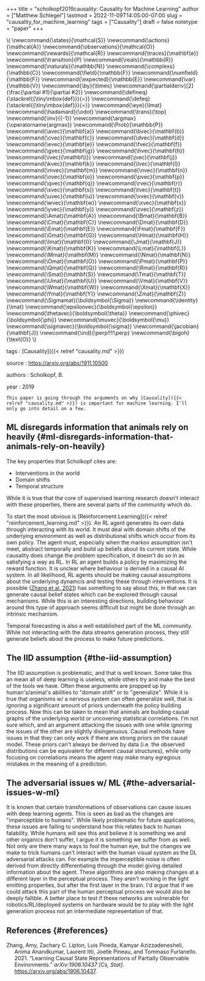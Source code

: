 +++
title = "scholkopf2019causality: Causality for Machine Learning"
author = ["Matthew Schlegel"]
lastmod = 2022-11-09T14:05:00-07:00
slug = "causality_for_machine_learning"
tags = ["Causality"]
draft = false
notetype = "paper"
+++

\\( \newcommand{\states}{\mathcal{S}}
\newcommand{\actions}{\mathcal{A}}
\newcommand{\observations}{\mathcal{O}}
\newcommand{\rewards}{\mathcal{R}}
\newcommand{\traces}{\mathbf{e}}
\newcommand{\transition}{P}
\newcommand{\reals}{\mathbb{R}}
\newcommand{\naturals}{\mathbb{N}}
\newcommand{\complexs}{\mathbb{C}}
\newcommand{\field}{\mathbb{F}}
\newcommand{\numfield}{\mathbb{F}}
\newcommand{\expected}{\mathbb{E}}
\newcommand{\var}{\mathbb{V}}
\newcommand{\by}{\times}
\newcommand{\partialderiv}[2]{\frac{\partial #1}{\partial #2}}
\newcommand{\defineq}{\stackrel{{\tiny\mbox{def}}}{=}}
\newcommand{\defeq}{\stackrel{{\tiny\mbox{def}}}{=}}
\newcommand{\eye}{\Imat}
\newcommand{\hadamard}{\odot}
\newcommand{\trans}{\top}
\newcommand{\inv}{{-1}}
\newcommand{\argmax}{\operatorname{argmax}}
\newcommand{\Prob}{\mathbb{P}}
\newcommand{\avec}{\mathbf{a}}
\newcommand{\bvec}{\mathbf{b}}
\newcommand{\cvec}{\mathbf{c}}
\newcommand{\dvec}{\mathbf{d}}
\newcommand{\evec}{\mathbf{e}}
\newcommand{\fvec}{\mathbf{f}}
\newcommand{\gvec}{\mathbf{g}}
\newcommand{\hvec}{\mathbf{h}}
\newcommand{\ivec}{\mathbf{i}}
\newcommand{\jvec}{\mathbf{j}}
\newcommand{\kvec}{\mathbf{k}}
\newcommand{\lvec}{\mathbf{l}}
\newcommand{\mvec}{\mathbf{m}}
\newcommand{\nvec}{\mathbf{n}}
\newcommand{\ovec}{\mathbf{o}}
\newcommand{\pvec}{\mathbf{p}}
\newcommand{\qvec}{\mathbf{q}}
\newcommand{\rvec}{\mathbf{r}}
\newcommand{\svec}{\mathbf{s}}
\newcommand{\tvec}{\mathbf{t}}
\newcommand{\uvec}{\mathbf{u}}
\newcommand{\vvec}{\mathbf{v}}
\newcommand{\wvec}{\mathbf{w}}
\newcommand{\xvec}{\mathbf{x}}
\newcommand{\yvec}{\mathbf{y}}
\newcommand{\zvec}{\mathbf{z}}
\newcommand{\Amat}{\mathbf{A}}
\newcommand{\Bmat}{\mathbf{B}}
\newcommand{\Cmat}{\mathbf{C}}
\newcommand{\Dmat}{\mathbf{D}}
\newcommand{\Emat}{\mathbf{E}}
\newcommand{\Fmat}{\mathbf{F}}
\newcommand{\Gmat}{\mathbf{G}}
\newcommand{\Hmat}{\mathbf{H}}
\newcommand{\Imat}{\mathbf{I}}
\newcommand{\Jmat}{\mathbf{J}}
\newcommand{\Kmat}{\mathbf{K}}
\newcommand{\Lmat}{\mathbf{L}}
\newcommand{\Mmat}{\mathbf{M}}
\newcommand{\Nmat}{\mathbf{N}}
\newcommand{\Omat}{\mathbf{O}}
\newcommand{\Pmat}{\mathbf{P}}
\newcommand{\Qmat}{\mathbf{Q}}
\newcommand{\Rmat}{\mathbf{R}}
\newcommand{\Smat}{\mathbf{S}}
\newcommand{\Tmat}{\mathbf{T}}
\newcommand{\Umat}{\mathbf{U}}
\newcommand{\Vmat}{\mathbf{V}}
\newcommand{\Wmat}{\mathbf{W}}
\newcommand{\Xmat}{\mathbf{X}}
\newcommand{\Ymat}{\mathbf{Y}}
\newcommand{\Zmat}{\mathbf{Z}}
\newcommand{\Sigmamat}{\boldsymbol{\Sigma}}
\newcommand{\identity}{\Imat}
\newcommand{\epsilonvec}{\boldsymbol{\epsilon}}
\newcommand{\thetavec}{\boldsymbol{\theta}}
\newcommand{\phivec}{\boldsymbol{\phi}}
\newcommand{\muvec}{\boldsymbol{\mu}}
\newcommand{\sigmavec}{\boldsymbol{\sigma}}
\newcommand{\jacobian}{\mathbf{J}}
\newcommand{\ind}{\perp\!\!\!\!\perp}
\newcommand{\bigoh}{\text{O}}
\\)

tags
: [Causality]({{< relref "causality.md" >}})

source
: <https://arxiv.org/abs/1911.10500>

authors
: Scholkopf, B.

year
: 2019

    This paper is going through the arguments on why [Causality]({{< relref "causality.md" >}}) is important for machine learning. I'll only go into detail on a few.


## ML disregards information that animals rely on heavily {#ml-disregards-information-that-animals-rely-on-heavily}

The key properties that Scholkopf cites are:

-   Interventions in the world
-   Domain shifts
-   Temporal structure

While it is true that the core of supervised learning research doesn't interact with these properties, there are several parts of the community which do.

To start the most obvious is [Reinforcement Learning]({{< relref "reinforcement_learning.md" >}}). An RL agent generates its own data through interacting with its world. It must deal with domain shifts of the underlying environment as well as distributional shifts which occur from its own policy. The agent must, especially when the markov assumption isn't meet, abstract temporally and build up beliefs about its current state. While causality does change the problem specification, it doesn't do so in as satisfying a way as RL. In RL an agent builds a policy by maximizing the reward function. It is unclear where behaviour is derived in a causal AI system. In all likelihood, RL agents should be making causal assumptions about the underlying dynamcis and testing these through interventions. It is possible (<a href="#citeproc_bib_item_1">Zhang et al. 2021</a>) has something to say about this, in that we can generate causal belief states which can be explored through causal mechanisms. While this is an interesting directions, building behaviour around this type of approach seems difficult but might be done through an intrinsic mechanism.

Temporal forecasting is also a well established part of the ML community. While not interacting with the data streams generation process, they still generate beliefs about the process to make future predictions.


## The IID assumption {#the-iid-assumption}

The IID assumption is problematic, and that is well known. Some take this an mean all of deep learning is useless, while others try and make the best of the tools we have. Often these arguments are propped up by human's/animal's abilities to "domain shift" or to "generalize". While it is true that organisms w/ a nervous system can often generalize well, that is ignoring a significant amount of priors underneath the policy building process. Now this can be taken to mean that animals are building causal graphs of the underlying world or uncovering statistical correlations. I'm not sure which, and an argument attacking the issues with one while ignoring the issues of the other are slightly disingenuous. Causal methods have issues in that they can only work if there are strong priors on the causal model. These priors can't always be derived by data (i.e. the observed distributions can be equivalent for different causal structures), while only focusing on correlations means the agent may make many egregious mistakes in the meaning of a prediction.


## The adversarial issues w/ ML {#the-adversarial-issues-w-ml}

It is known that certain transformations of observations can cause issues with deep learning agents. This is seen as bad as the changes are "imperceptible to humans". While likely problematic for future applications, these issues are failing to understand how this relates back to human falability. While humans will see this and believe it is something we and other organics don't suffer, I argue it is something we suffer from as well. Not only are there many ways to fool the human eye, but the changes we make to trick humans can't interact with the human visual system as the DL adversarial attacks can. For example the imperceptible noise is often derived from directly differentiating through the model giving detailed information about the agent. These algorithms are also making changes at a different layer in the perceptual process. They aren't working in the light emitting properties, but after the first layer in the brain. I'd argue that if we could attack this part of the human perceptual process we would also be deeply fallible. A better place to test if these networks are vulnerable for robotics/RL/deployed systems on hardware would be to play with the light generation process not an intermediate representation of that.


## References {#references}



<style>.csl-entry{text-indent: -1.5em; margin-left: 1.5em;}</style><div class="csl-bib-body">
  <div class="csl-entry"><a id="citeproc_bib_item_1"></a>Zhang, Amy, Zachary C. Lipton, Luis Pineda, Kamyar Azizzadenesheli, Anima Anandkumar, Laurent Itti, Joelle Pineau, and Tommaso Furlanello. 2021. “Learning Causal State Representations of Partially Observable Environments.” <i>arXiv:1906.10437 [Cs, Stat]</i>. <a href="https://arxiv.org/abs/1906.10437">https://arxiv.org/abs/1906.10437</a>.</div>
</div>

